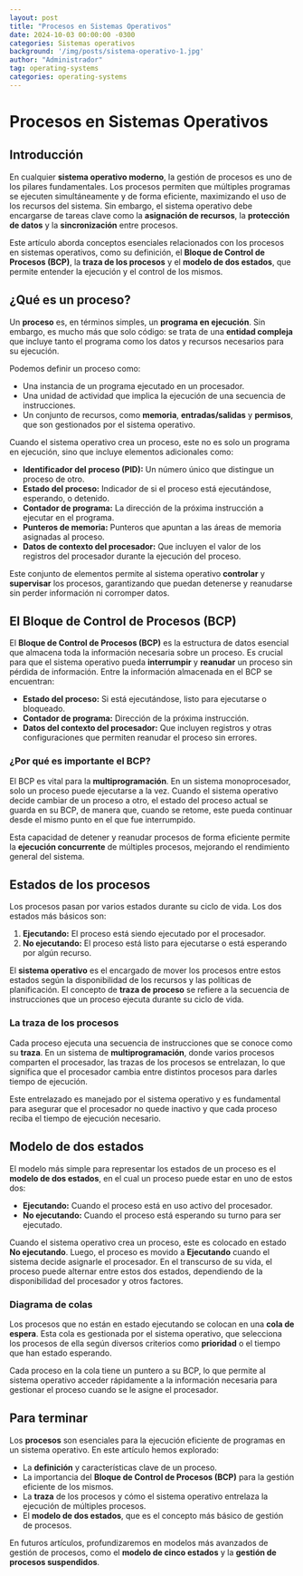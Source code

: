 ```yaml
---
layout: post
title: "Procesos en Sistemas Operativos"
date: 2024-10-03 00:00:00 -0300
categories: Sistemas operativos
background: '/img/posts/sistema-operativo-1.jpg'
author: "Administrador"
tag: operating-systems
categories: operating-systems
---
```


# Procesos en Sistemas Operativos

## Introducción

En cualquier **sistema operativo moderno**, la gestión de procesos es uno de los pilares fundamentales. Los procesos permiten que múltiples programas se ejecuten simultáneamente y de forma eficiente, maximizando el uso de los recursos del sistema. Sin embargo, el sistema operativo debe encargarse de tareas clave como la **asignación de recursos**, la **protección de datos** y la **sincronización** entre procesos.

Este artículo aborda conceptos esenciales relacionados con los procesos en sistemas operativos, como su definición, el **Bloque de Control de Procesos (BCP)**, la **traza de los procesos** y el **modelo de dos estados**, que permite entender la ejecución y el control de los mismos.

## ¿Qué es un proceso?

Un **proceso** es, en términos simples, un **programa en ejecución**. Sin embargo, es mucho más que solo código: se trata de una **entidad compleja** que incluye tanto el programa como los datos y recursos necesarios para su ejecución.

Podemos definir un proceso como:

- Una instancia de un programa ejecutado en un procesador.
- Una unidad de actividad que implica la ejecución de una secuencia de instrucciones.
- Un conjunto de recursos, como **memoria**, **entradas/salidas** y **permisos**, que son gestionados por el sistema operativo.

Cuando el sistema operativo crea un proceso, este no es solo un programa en ejecución, sino que incluye elementos adicionales como:

- **Identificador del proceso (PID):** Un número único que distingue un proceso de otro.
- **Estado del proceso:** Indicador de si el proceso está ejecutándose, esperando, o detenido.
- **Contador de programa:** La dirección de la próxima instrucción a ejecutar en el programa.
- **Punteros de memoria:** Punteros que apuntan a las áreas de memoria asignadas al proceso.
- **Datos de contexto del procesador:** Que incluyen el valor de los registros del procesador durante la ejecución del proceso.

Este conjunto de elementos permite al sistema operativo **controlar** y **supervisar** los procesos, garantizando que puedan detenerse y reanudarse sin perder información ni corromper datos.

## El Bloque de Control de Procesos (BCP)

El **Bloque de Control de Procesos (BCP)** es la estructura de datos esencial que almacena toda la información necesaria sobre un proceso. Es crucial para que el sistema operativo pueda **interrumpir** y **reanudar** un proceso sin pérdida de información. Entre la información almacenada en el BCP se encuentran:

- **Estado del proceso:** Si está ejecutándose, listo para ejecutarse o bloqueado.
- **Contador de programa:** Dirección de la próxima instrucción.
- **Datos del contexto del procesador:** Que incluyen registros y otras configuraciones que permiten reanudar el proceso sin errores.

### ¿Por qué es importante el BCP?

El BCP es vital para la **multiprogramación**. En un sistema monoprocesador, solo un proceso puede ejecutarse a la vez. Cuando el sistema operativo decide cambiar de un proceso a otro, el estado del proceso actual se guarda en su BCP, de manera que, cuando se retome, este pueda continuar desde el mismo punto en el que fue interrumpido.

Esta capacidad de detener y reanudar procesos de forma eficiente permite la **ejecución concurrente** de múltiples procesos, mejorando el rendimiento general del sistema.

## Estados de los procesos

Los procesos pasan por varios estados durante su ciclo de vida. Los dos estados más básicos son:

1. **Ejecutando:** El proceso está siendo ejecutado por el procesador.
2. **No ejecutando:** El proceso está listo para ejecutarse o está esperando por algún recurso.

El **sistema operativo** es el encargado de mover los procesos entre estos estados según la disponibilidad de los recursos y las políticas de planificación. El concepto de **traza de proceso** se refiere a la secuencia de instrucciones que un proceso ejecuta durante su ciclo de vida.

### La traza de los procesos

Cada proceso ejecuta una secuencia de instrucciones que se conoce como su **traza**. En un sistema de **multiprogramación**, donde varios procesos comparten el procesador, las trazas de los procesos se entrelazan, lo que significa que el procesador cambia entre distintos procesos para darles tiempo de ejecución. 

Este entrelazado es manejado por el sistema operativo y es fundamental para asegurar que el procesador no quede inactivo y que cada proceso reciba el tiempo de ejecución necesario. 

## Modelo de dos estados

El modelo más simple para representar los estados de un proceso es el **modelo de dos estados**, en el cual un proceso puede estar en uno de estos dos:

- **Ejecutando:** Cuando el proceso está en uso activo del procesador.
- **No ejecutando:** Cuando el proceso está esperando su turno para ser ejecutado.

Cuando el sistema operativo crea un proceso, este es colocado en estado **No ejecutando**. Luego, el proceso es movido a **Ejecutando** cuando el sistema decide asignarle el procesador. En el transcurso de su vida, el proceso puede alternar entre estos dos estados, dependiendo de la disponibilidad del procesador y otros factores.

### Diagrama de colas

Los procesos que no están en estado ejecutando se colocan en una **cola de espera**. Esta cola es gestionada por el sistema operativo, que selecciona los procesos de ella según diversos criterios como **prioridad** o el tiempo que han estado esperando.

Cada proceso en la cola tiene un puntero a su BCP, lo que permite al sistema operativo acceder rápidamente a la información necesaria para gestionar el proceso cuando se le asigne el procesador.

## Para terminar

Los **procesos** son esenciales para la ejecución eficiente de programas en un sistema operativo. En este artículo hemos explorado:

- La **definición** y características clave de un proceso.
- La importancia del **Bloque de Control de Procesos (BCP)** para la gestión eficiente de los mismos.
- La **traza** de los procesos y cómo el sistema operativo entrelaza la ejecución de múltiples procesos.
- El **modelo de dos estados**, que es el concepto más básico de gestión de procesos.

En futuros artículos, profundizaremos en modelos más avanzados de gestión de procesos, como el **modelo de cinco estados** y la **gestión de procesos suspendidos**.

